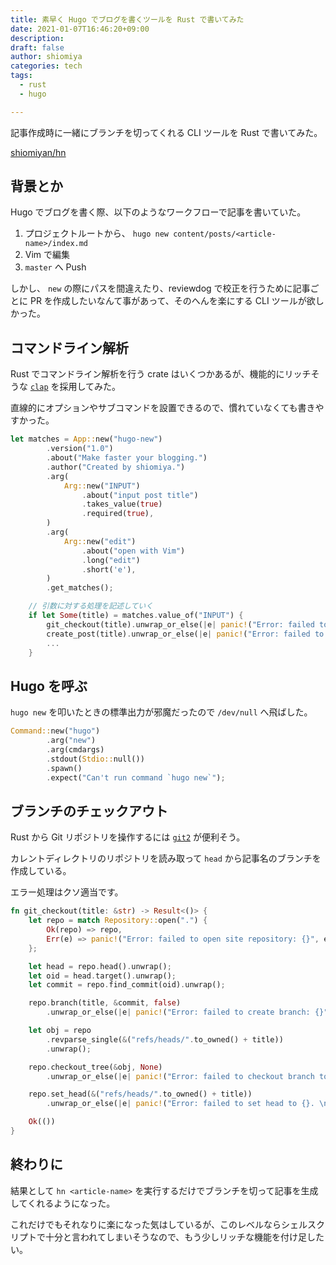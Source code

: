 ```yaml
---
title: 素早く Hugo でブログを書くツールを Rust で書いてみた
date: 2021-01-07T16:46:20+09:00
description:
draft: false
author: shiomiya
categories: tech
tags:
  - rust
  - hugo

---
```


記事作成時に一緒にブランチを切ってくれる CLI ツールを Rust で書いてみた。

[shiomiyan/hn](https://github.com/shiomiyan/hn)

## 背景とか

Hugo でブログを書く際、以下のようなワークフローで記事を書いていた。

1. プロジェクトルートから、 `hugo new content/posts/<article-name>/index.md`
2. Vim で編集
3. `master` へ Push

しかし、 `new` の際にパスを間違えたり、reviewdog で校正を行うために記事ごとに PR を作成したいなんて事があって、そのへんを楽にする CLI ツールが欲しかった。

## コマンドライン解析

Rust でコマンドライン解析を行う crate はいくつかあるが、機能的にリッチそうな [`clap`](https://github.com/clap-rs/clap) を採用してみた。

直線的にオプションやサブコマンドを設置できるので、慣れていなくても書きやすかった。

```rust
let matches = App::new("hugo-new")
        .version("1.0")
        .about("Make faster your blogging.")
        .author("Created by shiomiya.")
        .arg(
            Arg::new("INPUT")
                .about("input post title")
                .takes_value(true)
                .required(true),
        )
        .arg(
            Arg::new("edit")
                .about("open with Vim")
                .long("edit")
                .short('e'),
        )
        .get_matches();

    // 引数に対する処理を記述していく
    if let Some(title) = matches.value_of("INPUT") {
        git_checkout(title).unwrap_or_else(|e| panic!("Error: failed to checkout branch {}.", e));
        create_post(title).unwrap_or_else(|e| panic!("Error: failed to create new post {}.", e));
        ...
    }
```

## Hugo を呼ぶ

`hugo new` を叩いたときの標準出力が邪魔だったので `/dev/null` へ飛ばした。

```rust
Command::new("hugo")
        .arg("new")
        .arg(cmdargs)
        .stdout(Stdio::null())
        .spawn()
        .expect("Can't run command `hugo new`");
```

## ブランチのチェックアウト

Rust から Git リポジトリを操作するには [`git2`](https://github.com/rust-lang/git2-rs) が便利そう。

カレントディレクトリのリポジトリを読み取って `head` から記事名のブランチを作成している。

エラー処理はクソ適当です。

```rust
fn git_checkout(title: &str) -> Result<()> {
    let repo = match Repository::open(".") {
        Ok(repo) => repo,
        Err(e) => panic!("Error: failed to open site repository: {}", e),
    };

    let head = repo.head().unwrap();
    let oid = head.target().unwrap();
    let commit = repo.find_commit(oid).unwrap();

    repo.branch(title, &commit, false)
        .unwrap_or_else(|e| panic!("Error: failed to create branch: {}", e));

    let obj = repo
        .revparse_single(&("refs/heads/".to_owned() + title))
        .unwrap();

    repo.checkout_tree(&obj, None)
        .unwrap_or_else(|e| panic!("Error: failed to checkout branch to {}.\n {}", title, e));

    repo.set_head(&("refs/heads/".to_owned() + title))
        .unwrap_or_else(|e| panic!("Error: failed to set head to {}. \n {}", title, e));

    Ok(())
}
```

## 終わりに

結果として `hn <article-name>` を実行するだけでブランチを切って記事を生成してくれるようになった。

これだけでもそれなりに楽になった気はしているが、このレベルならシェルスクリプトで十分と言われてしまいそうなので、もう少しリッチな機能を付け足したい。
